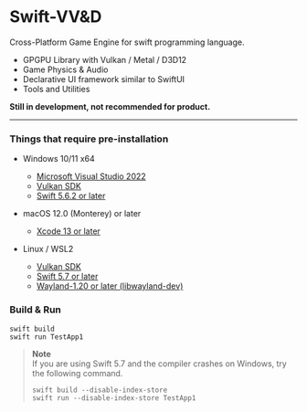 # Swift-VV&D

Cross-Platform Game Engine for swift programming language.

- GPGPU Library with Vulkan / Metal / D3D12
- Game Physics & Audio
- Declarative UI framework similar to SwiftUI
- Tools and Utilities

**Still in development, not recommended for product.**

---
### Things that require pre-installation
* Windows 10/11 x64
  * [Microsoft Visual Studio 2022](https://visualstudio.microsoft.com/vs/)
  * [Vulkan SDK](https://vulkan.lunarg.com/sdk/home)
  * [Swift 5.6.2 or later](https://www.swift.org/download/)

* macOS 12.0 (Monterey) or later
  * [Xcode 13 or later](https://developer.apple.com/xcode/)
* Linux / WSL2
  * [Vulkan SDK](https://vulkan.lunarg.com/doc/sdk/latest/linux/getting_started.html)
  * [Swift 5.7 or later](https://www.swift.org/getting-started/#installing-swift)
  * [Wayland-1.20 or later (libwayland-dev)](https://wayland.freedesktop.org)
  
### Build & Run
```
swift build
swift run TestApp1
```


> **Note**  
> If you are using Swift 5.7 and the compiler crashes on Windows, try the following command.
>
> ```
> swift build --disable-index-store
> swift run --disable-index-store TestApp1
> ```

